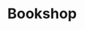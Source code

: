 ---
title: Bookshop
menu:
  main:
    weight: 40
content_blocks:
  - _bookshop_name: cover
    title: A title
    subtitle: A subtitle
    text: Inner text
    col_id: warning
    background_image: /featured-background.jpg
    # anchors are for .Fit hugo image method which currently don't work
    image_anchor: 
    logo_image: http://placekitten.com/70/70
    logo_anchor:
    # Height can be one of: auto, min, med, max, full.
    height: med
    byline: A byline
  - _bookshop_name: section
    text: Inner text
    col_id: light
    # Height can be one of: auto, min, med, max, full.
    height: auto
    type: section
    Inner: This is the section shortcode block
  - _bookshop_name: feature
    icon: fa-cubes
    title: Feature
    Inner: This is the feature block, meant to be nested inside of a layout block
    url: https://github.com/gohugoio/hugo
    url_text: Go to hugo
---